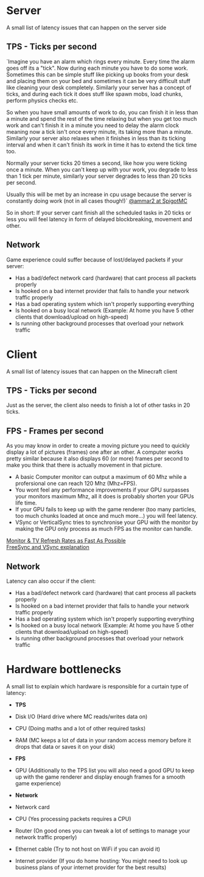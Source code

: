 # Server
A small list of latency issues that can happen on the server side

## TPS - Ticks per second
`Imagine you have an alarm which rings every minute. Every time the alarm goes off its a "tick". Now during each minute you have to do some work. Sometimes this can be simple stuff like picking up books from your desk and placing them on your bed and sometimes it can be very difficult stuff like cleaning your desk completely. Similarly your server has a concept of ticks, and during each tick it does stuff like spawn mobs, load chunks, perform physics checks etc.

So when you have small amounts of work to do, you can finish it in less than a minute and spend the rest of the time relaxing but when you get too much work and can't finish it in a minute you need to delay the alarm clock meaning now a tick isn't once every minute, its taking more than a minute. Similarly your server also relaxes when it finishes in less than its ticking interval and when it can't finish its work in time it has to extend the tick time too.

Normally your server ticks 20 times a second, like how you were ticking once a minute.
When you can't keep up with your work, you degrade to less than 1 tick per minute, similarly your server degrades to less than 20 ticks per second.

Usually this will be met by an increase in cpu usage because the server is constantly doing work (not in all cases though!)`
[@ammar2 at SpigotMC](https://www.spigotmc.org/threads/what-is-tps.4277/#post-43925)

So in short: If your server cant finish all the scheduled tasks in 20 ticks or less you will feel latency in form of delayed blockbreaking, movement and other.

## Network
Game experience could suffer because of lost/delayed packets if your server:  
* Has a bad/defect network card (hardware) that cant process all packets properly
* Is hooked on a bad internet provider that fails to handle your network traffic properly
* Has a bad operating system which isn't properly supporting everything
* Is hooked on a busy local network (Example: At home you have 5 other clients that download/upload on high-speed)
* Is running other background processes that overload your network traffic

# Client
A small list of latency issues that can happen on the Minecraft client

## TPS - Ticks per second
Just as the server, the client also needs to finish a lot of other tasks in 20 ticks.

## FPS - Frames per second
As you may know in order to create a moving picture you need to quickly display a lot of pictures (frames) one after an other. A computer works pretty similar because it also displays 60 (or more) frames per second to make you think that there is actually movement in that picture.

* A basic Computer monitor can output a maximum of 60 Mhz while a profersional one can reach 120 Mhz (Mhz=FPS).
* You wont feel any performance improvements if your GPU surpasses your monitors maximum Mhz, all it does is probably shorten your GPUs life time.
* If your GPU fails to keep up with the game renderer (too many particles, too much chunks loaded at once and much more...) you will feel latency.
* VSync or VerticalSync tries to synchronise your GPU with the monitor by making the GPU only process as much FPS as the monitor can handle.

[Monitor & TV Refresh Rates as Fast As Possible]  
[FreeSync and VSync explanation]

## Network
Latency can also occur if the client:
* Has a bad/defect network card (hardware) that cant process all packets properly
* Is hooked on a bad internet provider that fails to handle your network traffic properly
* Has a bad operating system which isn't properly supporting everything
* Is hooked on a busy local network (Example: At home you have 5 other clients that download/upload on high-speed)
* Is running other background processes that overload your network traffic

# Hardware bottlenecks
A small list to explain which hardware is responsible for a curtain type of latency:  

- **TPS**
 - Disk I/O (Hard drive where MC reads/writes data on)
 - CPU (Doing maths and a lot of other required tasks)
 - RAM (MC keeps a lot of data in your random access memory before it drops that data or saves it on your disk)

- **FPS**
 - GPU (Additionally to the TPS list you will also need a good GPU to keep up with the game renderer and display enough frames for a smooth game experience)
 
- **Network**
 - Network card
 - CPU (Yes processing packets requires a CPU)
 - Router (On good ones you can tweak a lot of settings to manage your network traffic properly)
 - Ethernet cable (Try to not host on WiFi if you can avoid it)
 - Internet provider (If you do home hosting: You might need to look up business plans of your internet provider for the best results)
 
[Monitor & TV Refresh Rates as Fast As Possible]:https://www.youtube.com/watch?v=YCWZ_kWTB9w
[FreeSync and VSync explanation]:https://www.youtube.com/watch?v=5Ey-KObDABI
